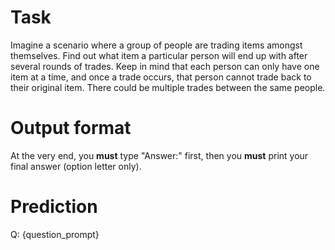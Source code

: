 # Task
Imagine a scenario where a group of people are trading items amongst themselves. Find out what item a particular person will end up with after several rounds of trades. Keep in mind that each person can only have one item at a time, and once a trade occurs, that person cannot trade back to their original item. There could be multiple trades between the same people.

# Output format
At the very end, you **must** type "Answer:" first, then you **must** print your final answer (option letter only).

# Prediction
Q: {question_prompt}